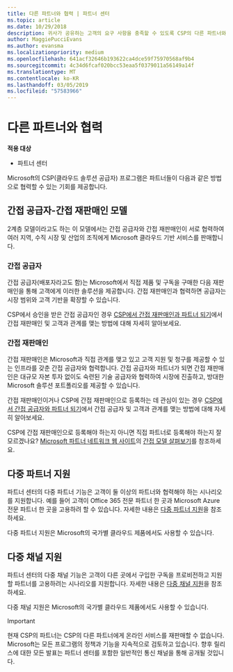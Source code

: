 ```yaml
---
title: 다른 파트너와 협력 | 파트너 센터
ms.topic: article
ms.date: 10/29/2018
description: 귀사가 공유하는 고객의 요구 사항을 충족할 수 있도록 CSP의 다른 파트너와 협력하세요.
author: MaggiePucciEvans
ms.author: evansma
ms.localizationpriority: medium
ms.openlocfilehash: 641acf32646b193622ca4dce59f75970568af9b4
ms.sourcegitcommit: 4c34d6fcaf020bcc53eaa5f0379011a56149a14f
ms.translationtype: MT
ms.contentlocale: ko-KR
ms.lasthandoff: 03/05/2019
ms.locfileid: "57583966"
---
```

# <a name="work-with-other-partners"></a>다른 파트너와 협력

**적용 대상**

-  파트너 센터

Microsoft의 CSP(클라우드 솔루션 공급자) 프로그램은 파트너들이 다음과 같은 방법으로 협력할 수 있는 기회를 제공합니다.

## <a name="indirect-provider-indirect-reseller-model"></a>간접 공급자-간접 재판매인 모델

2계층 모델이라고도 하는 이 모델에서는 간접 공급자와 간접 재판매인이 서로 협력하여 여러 지역, 수직 시장 및 산업의 조직에게 Microsoft 클라우드 기반 서비스를 판매합니다. 

### <a name="indirect-providers"></a>간접 공급자 

간접 공급자(배포자라고도 함)는 Microsoft에서 직접 제품 및 구독을 구매한 다음 재판매인을 통해 고객에게 이러한 솔루션을 제공합니다. 간접 재판매인과 협력하면 공급자는 시장 범위와 고객 기반을 확장할 수 있습니다. 

CSP에서 승인을 받은 간접 공급자인 경우 [CSP에서 간접 재판매인과 파트너 되기](indirect-provider-tasks-in-partner-center.md)에서 간접 재판매인 및 고객과 관계를 맺는 방법에 대해 자세히 알아보세요. 

### <a name="indirect-resellers"></a>간접 재판매인 

간접 재판매인은 Microsoft과 직접 관계를 맺고 있고 고객 지원 및 청구를 제공할 수 있는 인프라를 갖춘 간접 공급자와 협력합니다. 간접 공급자와 파트너가 되면 간접 재판매인은 대규모 자본 투자 없이도 숙련된 기술 공급자와 협력하여 시장에 진출하고, 방대한 Microsoft 솔루션 포트폴리오를 제공할 수 있습니다. 

간접 재판매인이거나 CSP에 간접 재판매인으로 등록하는 데 관심이 있는 경우 [CSP에서 간접 공급자와 파트너 되기](indirect-reseller-tasks-in-partner-center.md)에서 간접 공급자 및 고객과 관계를 맺는 방법에 대해 자세히 알아보세요.

CSP에 간접 재판매인으로 등록해야 하는지 아니면 직접 파트너로 등록해야 하는지 잘 모르겠나요? [Microsoft 파트너 네트워크 웹 사이트](https://partner.microsoft.com)의 [간접 모델 살펴보기](https://partner.microsoft.com/cloud-solution-provider/indirect)를 참조하세요.   

## <a name="multi-partner-support"></a>다중 파트너 지원

파트너 센터의 다중 파트너 기능은 고객이 둘 이상의 파트너와 협력해야 하는 시나리오를 지원합니다. 예를 들어 고객이 Office 365 전문 파트너 한 곳과 Microsoft Azure 전문 파트너 한 곳을 고용하려 할 수 있습니다. 자세한 내용은 [다중 파트너 지원](multipartner.md)을 참조하세요.

다중 파트너 지원은 Microsoft의 국가별 클라우드 제품에서도 사용할 수 있습니다. 

## <a name="multi-channel-support"></a>다중 채널 지원

파트너 센터의 다중 채널 기능은 고객이 다른 곳에서 구입한 구독을 프로비전하고 지원할 파트너를 고용하려는 시나리오를 지원합니다. 자세한 내용은 [다중 채널 지원](multichannel.md)을 참조하세요.

다중 채널 지원은 Microsoft의 국가별 클라우드 제품에서도 사용할 수 있습니다.

> [!IMPORTANT]  
> 현재 CSP의 파트너는 CSP의 다른 파트너에게 온라인 서비스를 재판매할 수 없습니다. Microsoft는 모든 프로그램의 정책과 기능을 지속적으로 검토하고 있습니다. 향후 릴리스에 대한 모든 발표는 파트너 센터를 포함한 일반적인 통신 채널을 통해 공개될 것입니다. 

